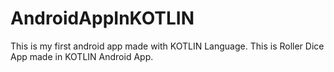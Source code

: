 # AndroidAppInKOTLIN
This is my first android app made with KOTLIN Language. 
This is Roller Dice App made in KOTLIN Android App.

